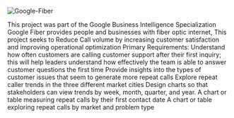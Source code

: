![Google-Fiber](https://github.com/jmerino99/Portfolio/assets/137907629/72123376-d960-4040-8bd5-13235d1c8104)


This project was part of the Google Business Intelligence Specialization
Google Fiber provides people and businesses with fiber optic internet,  This project seeks to Reduce Call volume by increasing customer satisfaction and improving operational optimization
Primary Requirements:
  Understand how often customers are calling customer support after their first inquiry; this will help leaders understand how effectively the team is able to answer customer questions the first time
  Provide insights into the types of customer issues that seem to generate more repeat calls
  Explore repeat caller trends in the three different market cities
  Design charts so that stakeholders can view trends by week, month, quarter, and year. 
  A chart or table measuring repeat calls by their first contact date
  A chart or table exploring repeat calls by market and problem type
